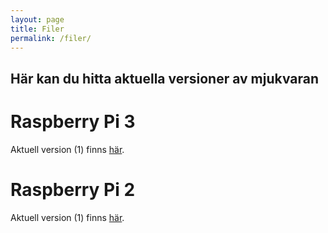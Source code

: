 ```yaml
---
layout: page
title: Filer
permalink: /filer/
---
```


## Här kan du hitta aktuella versioner av mjukvaran

# Raspberry Pi 3
Aktuell version (1) finns [här][rpi3-v1].

# Raspberry Pi 2
Aktuell version (1) finns [här][rpi2-v1].


[rpi2-v1]: http://linode.unixshell.se/monark/image-monark-raspberrypi2_v1.zip
[rpi3-v1]: http://linode.unixshell.se/monark/image-monark-raspberrypi3_v1.zip
